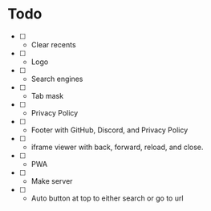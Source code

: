 # Todo

-   [ ] -   Clear recents
-   [ ] -   Logo
-   [ ] -   Search engines
-   [ ] -   Tab mask
-   [ ] -   Privacy Policy
-   [ ] -   Footer with GitHub, Discord, and Privacy Policy
-   [ ] -   iframe viewer with back, forward, reload, and close.
-   [ ] -   PWA
-   [ ] -   Make server
-   [ ] -   Auto button at top to either search or go to url
